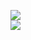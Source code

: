 [![](https://img.shields.io/badge/Made%20With-Github%20Spray-lightgrey.svg?style=for-the-badge&logo=github)](https://github.com/Annihil/github-spray#10108)  
[![](https://i.imgur.com/2DrTn0Z.gif)](https://github.com/Annihil/github-spray)